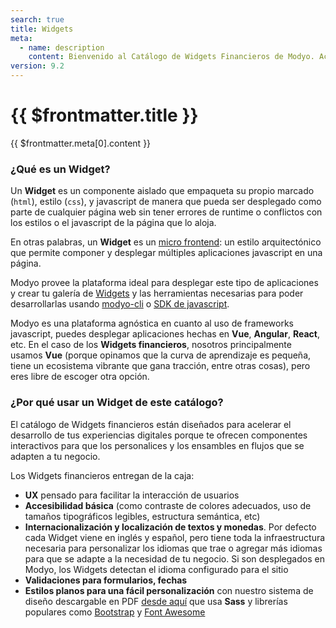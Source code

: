 ```yaml
---
search: true
title: Widgets
meta:
  - name: description
    content: Bienvenido al Catálogo de Widgets Financieros de Modyo. Acá encontrarás una completa referencia de todas las experiencias financieras que Modyo entrega como parte de este producto, desde la instalación y desarrollo en tu ambiente local, hasta la descripción de interfaces, parámetros disponibles, y referencia de las principales funcionalidades de cada Widget.
version: 9.2
---
```


# {{ $frontmatter.title }}

{{ $frontmatter.meta[0].content }}

### ¿Qué es un Widget?

Un **Widget** es un componente aislado que empaqueta su propio marcado (`html`), estilo (`css`), y javascript de manera que pueda ser desplegado como parte de cualquier página web sin tener errores de runtime o conflictos con los estilos o el javascript de la página que lo aloja.

En otras palabras, un **Widget** es un [micro frontend](https://martinfowler.com/articles/micro-frontends.html): un estilo arquitectónico que permite componer y desplegar múltiples aplicaciones javascript en una página.

Modyo provee la plataforma ideal para desplegar este tipo de aplicaciones y crear tu galería de [Widgets](https://docs.modyo.com/es/platform/channels/Widgets.html) y las herramientas necesarias para poder desarrollarlas usando [modyo-cli](https://www.npmjs.com/package/@modyo/cli) o [SDK de javascript](https://www.npmjs.com/package/@modyo/sdk).

Modyo es una plataforma agnóstica en cuanto al uso de frameworks javascript, puedes desplegar aplicaciones hechas en **Vue**, **Angular**, **React**, etc. En el caso de los **Widgets financieros**, nosotros principalmente usamos **Vue** (porque opinamos que la curva de aprendizaje es pequeña, tiene un ecosistema vibrante que gana tracción, entre otras cosas), pero eres libre de escoger otra opción.


### ¿Por qué usar un Widget de este catálogo?

El catálogo de Widgets financieros están diseñados para acelerar el desarrollo de tus experiencias digitales porque te ofrecen componentes interactivos para que los personalices y los ensambles en flujos que se adapten a tu negocio.

Los Widgets financieros entregan de la caja:

- **UX** pensado para facilitar la interacción de usuarios
- **Accesibilidad básica** (como contraste de colores adecuados, uso de tamaños tipográficos legibles, estructura semántica, etc)
- **Internacionalización y localización de textos y monedas**. Por defecto cada Widget viene en inglés y español, pero tiene toda la infraestructura necesaria para personalizar los idiomas que trae o agregar más idiomas para que se adapte a la necesidad de tu negocio. Si son desplegados en Modyo, los Widgets detectan el idioma configurado para el sitio
- **Validaciones para formularios, fechas**
- **Estilos planos para una fácil personalización** con nuestro sistema de diseño descargable en PDF [desde aquí](/assets/pdf/Widget_Modyo.pdf) que usa **Sass** y librerías populares como [Bootstrap](https://getbootstrap.com/) y [Font Awesome](https://github.com/FortAwesome/vue-fontawesome#using-brand-icons)
